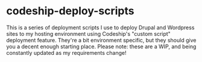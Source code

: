 # codeship-deploy-scripts
This is a series of deployment scripts I use to deploy Drupal and Wordpress sites to my hosting environment using Codeship's "custom script" deployment feature. They're a bit environment specific, but they should give you a decent enough starting place. Please note: these are a WIP, and being constantly updated as my requirements change! 
